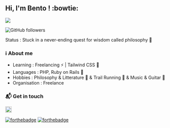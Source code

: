 ## Hi, I'm Bento ! :bowtie:

![](https://media1.tenor.com/images/8964fed65a41840b2ee14f56f7f8cf5f/tenor.gif)

![GitHub followers](https://img.shields.io/github/followers/davidBentoPereira?style=social)

Status : Stuck in a never-ending quest for wisdom called philosophy :seedling:

### :information_source: About me

- Learning : Freelancing :zap: | Tailwind CSS :leaves:
- Languages : PHP, Ruby on Rails :gem:
- Hobbies : Philosophy & Litterature :book: & Trail Running :running: & Music & Guitar :guitar:
- Organisation : Freelance

### :mailbox_with_mail: Get in touch

<a href="https://www.linkedin.com/in/david-bento-pereira/"><img height="20" src="https://camo.githubusercontent.com/a25943975d6716ea349a4e41c4f05c027dc6da74/68747470733a2f2f696d672e736869656c64732e696f2f747769747465722f75726c3f636f6c6f723d253233303037326231266c6162656c3d636f6e6e656374266c6f676f3d6c696e6b6564696e266c6f676f436f6c6f723d253233303037326231267374796c653d666c61742d7371756172652675726c3d68747470732533412532462532467777772e6c696e6b6564696e2e636f6d253246696e253246616c656a616e64726f2d72616d6972657a2d63696365726f73253246"></a>

[![forthebadge](https://forthebadge.com/images/badges/uses-badges.svg)](https://forthebadge.com)
[![forthebadge](https://forthebadge.com/images/badges/built-with-love.svg)](https://forthebadge.com)
